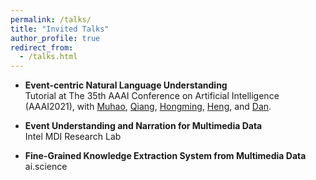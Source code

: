 ```yaml
---
permalink: /talks/
title: "Invited Talks"
author_profile: true
redirect_from: 
  - /talks.html
---
```



<!-- ### 2020 -->

- **Event-centric Natural Language Understanding** <br>
Tutorial at The 35th AAAI Conference on Artificial Intelligence (AAAI2021), with [Muhao](https://muhaochen.github.io/), [Qiang](https://www.qiangning.info/), [Hongming](https://www.cse.ust.hk/~hzhangal/), [Heng](http://blender.cs.illinois.edu/hengji.html), and [Dan](https://www.cis.upenn.edu/~danroth/). <br>

- **Event Understanding and Narration for Multimedia Data**  <br>
Intel MDI Research Lab <br>

- **Fine-Grained Knowledge Extraction System from Multimedia Data** <br>
ai.science <br>

